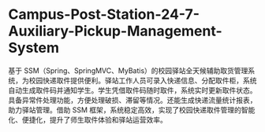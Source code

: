 # Campus-Post-Station-24-7-Auxiliary-Pickup-Management-System
基于 SSM（Spring、SpringMVC、MyBatis）的校园驿站全天候辅助取货管理系统，为校园快递取件提供便利。驿站工作人员可录入快递信息、分配取件柜，系统自动生成取件码并通知学生。学生凭借取件码随时取件，系统实时更新取件状态。具备异常件处理功能，方便处理破损、滞留等情况。还能生成快递流量统计报表，助力驿站管理。借助 SSM 框架，系统稳定高效，实现了校园快递取件管理的智能化、便捷化，提升了师生取件体验和驿站运营效率。 
